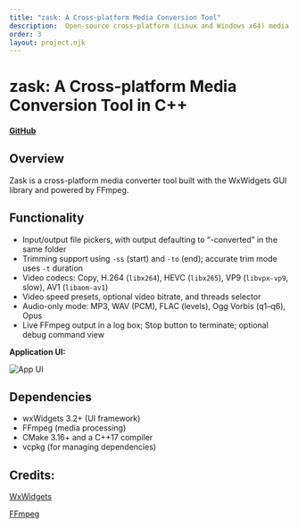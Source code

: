 ```yaml
---
title: "zask: A Cross-platform Media Conversion Tool" 
description:  Open-source cross-platform (Linux and Windows x64) media conversion tool using the wxWidgets GUI library and FFmpeg
order: 3
layout: project.njk
---
```


# zask: A Cross-platform Media Conversion Tool in C++
#### [GitHub](https://github.com/judahx67/zask)

## Overview
Zask is a cross-platform media converter tool built with the WxWidgets GUI library and powered by FFmpeg. 
## Functionality

- Input/output file pickers, with output defaulting to “-converted” in the same folder
- Trimming support using `-ss` (start) and `-to` (end); accurate trim mode uses `-t` duration
- Video codecs: Copy, H.264 (`libx264`), HEVC (`libx265`), VP9 (`libvpx-vp9`, slow), AV1 (`libaom-av1`)
- Video speed presets, optional video bitrate, and threads selector
- Audio-only mode: MP3, WAV (PCM), FLAC (levels), Ogg Vorbis (q1–q6), Opus
- Live FFmpeg output in a log box; Stop button to terminate; optional debug command view

**Application UI:**

![App UI](/assets/images/projects/003/App_UI.png)
## Dependencies

- wxWidgets 3.2+ (UI framework)
- FFmpeg (media processing)
- CMake 3.16+ and a C++17 compiler
- vcpkg (for managing dependencies)

## Credits:

[WxWidgets](https://wxwidgets.org/)

[FFmpeg](https://ffmpeg.org/)
